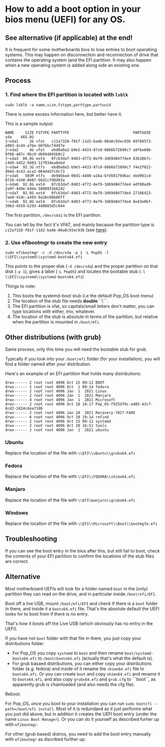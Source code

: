 # How to add a boot option in your bios menu (UEFI) for any OS.

## See alternative (if applicable) at the end!

It is frequent for some motherboards bios to lose entries to boot operatiing systems. This may happen on disconnection and reconnection of drive that contains the operating system (and the EFI partition. It may also happen when a new operating system is added along side an existing one.

## Process

### 1. Find where the EFI partition is located with ```lsblk```

~~~
sudo lsblk -o name,size,fstype,parttype,partuuid
~~~

There is some excess information here, but better have it.

This is a sample output:

~~~
NAME     SIZE FSTYPE PARTTYPE                             PARTUUID
sda    465.8G                                             
├─sda1     2G vfat   c12a7328-f81f-11d2-ba4b-00a0c93ec93b 697685f3-e003-4cd4-a7be-b07bbcf4497e
├─sda2     4G vfat   ebd0a0a2-b9e5-4433-87c0-68b6b72699c7 a9fbe686-9f08-487c-9bc9-db094845b8c2
├─sda3  88.8G ext4   0fc63daf-8483-4772-8e79-3d69d8477de4 63b38b7c-c4d9-4452-9403-127034ea8ebd
├─sda4  92.3G ntfs   ebd0a0a2-b9e5-4433-87c0-68b6b72699c7 f4e2f022-d94d-4c43-aca2-064d4d7c9c73
├─sda5   503M ntfs   de94bba4-06d1-4d40-a16a-bfd50179d6ac ebd981cd-0726-4340-866f-66d1cfd8d93a
├─sda6  92.8G ext4   0fc63daf-8483-4772-8e79-3d69d8477de4 edf80ad9-2a9f-449e-b4da-5808931b6242
├─sda7  92.8G ext4   0fc63daf-8483-4772-8e79-3d69d8477de4 27166423-7ae0-41dc-a493-8a26c68b80ff
└─sda8  92.8G ext4   0fc63daf-8483-4772-8e79-3d69d8477de4 6e43e0bf-306d-4559-b293-440003d5c044
~~~

The first partition, ```/dev/sda1``` is the EFI partition. 

You can tell by the fact it's VFAT, and mainly because the partition type is ```c12a7328-f81f-11d2-ba4b-00a0c93ec93b``` (see [here](https://en.wikipedia.org/wiki/EFI_system_partition)).

### 2. Use efibootmgr to create the new entry

~~~
sudo efibootmgr -c -d /dev/sda -p 1 -L PopOS -l \\EFI\\systemd\\systemd-bootx64.efi
~~~

This points to the proper disk (```-d /dev/sda```) and the proper partition on that disk (```-p 1```), gives a label (```-L PopOS```) and locates the bootable stub (```-l \\EFI\\systemd\\systemd-bootx64.efi```)

Things to note:

1. This boots the systemd-boot stub (i.e the default Pop_OS boot menu)
2. The location of the stub file needs **double** ``\\```.
3. The EFI partition is vfat, so capitals/small letters don't matter, you can type locations with either, mix, whatever.
4. The location of the stub is absolute in terms of the partition, but relative when the partition is mounted in ```/boot/efi```.

## Other distributions (with grub)

Same process, only this time you will need the bootable stub for grub.

Typically if you look into your ```/boot/efi``` folder (for your installation), you will find a folder named after your distribution.

Here's an example of an EFI partition that holds many distributions:

~~~
drwx------ 2 root root 4096 Oct 15 09:12 BOOT
drwx------ 2 root root 4096 Oct  1 09:14 fedora
drwx------ 2 root root 4096 Jan  1  2021 Linux
drwx------ 2 root root 4096 Jan  1  2021 Manjaro
drwx------ 4 root root 4096 Jan  1  2021 Microsoft
drwx------ 2 root root 4096 Oct 18 10:17 Pop_OS-f925d79c-a485-43cf-8cd2-2d24cdea718b
drwx------ 2 root root 4096 Jan 10  2021 Recovery-7827-FA9E
drwx------ 6 root root 4096 Oct 20 19:14 refind
drwx------ 2 root root 4096 Oct 15 09:12 systemd
drwx------ 2 root root 4096 Oct 20 16:51 tools
drwx------ 2 root root 4096 Jan  1  2021 ubuntu
~~~

### Ubuntu

Replace the location of the file with ```\\EFI\\ubuntu\\grubx64.efi```

### Fedora

Replace the location of the file with ```\\EFI\\FEDORA\\shimx64.efi```

### Manjaro 

Replace the location of the file with ```\\EFI\manjaro\\grubx64.efi```

### Windows

Replace the location of the file with ```\\EFI\\Microsoft\\Boot\\bootmgfw.efi```


## Troubleshooting

If you can see the boot entry in the bios after this, but still fail to boot, check the contents of your EFI partition to confirm the locations of the stub files are correct.

## Alternative

Most motherboard UEFIs will look for a folder named ```boot``` in the (only) partition they can read on the drive, and in particular inside ```/boot/efi/EFI```.

Boot off a live USB, mount ```/boot/efi/EFI``` and check if there is a ```boot``` folder in there, and inside it a ```bootx64.efi``` file. That's the absolute default the UEFI looks for to boot from if there is no entry.

That's how it boots off the Live USB (which obviously has no entry in the UEFI). 

If you have not ```boot``` folder with that file in there, you just copy your distributions folder. 

* For Pop_OS you copy ```systemd``` to ```boot``` and then rename ```boot/systemd-bootx64.efi``` to ```/boot/bootx64.efi``` (actually that's what the default is).
* For grub basaed distributions, you can either copy your distributions folder (e.g. fedora) and inside of it rename the ```shimx64.efi``` file to ```bootx64.efi```. Or you can create ```boot``` and copy ```shimx64.efi``` and rename it to ```bootx64.efi```, and also copy ```grubx64.efi``` and ```grub.cfg``` to ```boot``, as apparently grub is chainloaded (and also needs the cfg file).

Reboot. 

For Pop_OS, once you boot to your installation you can run ```sudo bootctl --path=/boot/efi install```. Most of it is redundand as it just performs what you just did above, but in addition it creates the UEFI boot entry (under the name ```Linux Boot Manager```). Or you can do it yourself as described furher up with ```efibootmgr```.

For other (grub based) distros, you need to add the boot entry manually with ```efibootmgr``` as discribed further up.


